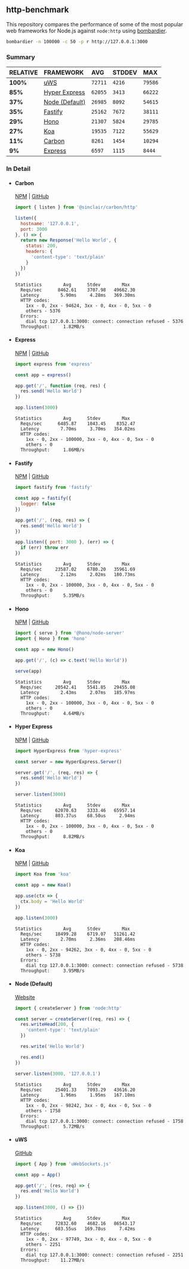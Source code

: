 ## http-benchmark

This repository compares the performance of some of the most popular web frameworks for Node.js against `node:http` using [bombardier](https://github.com/codesenberg/bombardier).

```bash
bombardier -n 100000 -c 50 -p r http://127.0.0.1:3000
```

### Summary

| RELATIVE | FRAMEWORK | AVG | STDDEV | MAX |
| :--- | :--- | :--- | :--- | :--- |
| **100%** | [uWS](#uws) | `72711` | `4216` | `79586` |
| **85%** | [Hyper Express](#hyper-express) | `62055` | `3413` | `66222` |
| **37%** | [Node (Default)](#node-default) | `26985` | `8092` | `54615` |
| **35%** | [Fastify](#fastify) | `25162` | `7672` | `38111` |
| **29%** | [Hono](#hono) | `21307` | `5824` | `29785` |
| **27%** | [Koa](#koa) | `19535` | `7122` | `55629` |
| **11%** | [Carbon](#carbon) | `8261` | `1454` | `10294` |
| **9%** | [Express](#express) | `6597` | `1115` | `8444` |


### In Detail

- #### Carbon
  [NPM](https://npmjs.com/@sinclair/carbon) | [GitHub](https://github.com/sinclairzx81/carbon)
  ```js
  import { listen } from '@sinclair/carbon/http'

  listen({
    hostname: '127.0.0.1',
    port: 3000
  }, () => {
    return new Response('Hello World', {
      status: 200,
      headers: {
        'content-type': 'text/plain'
      }
    })
  })
  ```

  ```
  Statistics        Avg      Stdev        Max
    Reqs/sec      8462.61    3707.98   49662.30
    Latency        5.90ms     4.28ms   369.30ms
    HTTP codes:
      1xx - 0, 2xx - 94624, 3xx - 0, 4xx - 0, 5xx - 0
      others - 5376
    Errors:
      dial tcp 127.0.0.1:3000: connect: connection refused - 5376
    Throughput:     1.82MB/s
  ```

- #### Express
  [NPM](https://npmjs.com/express) | [GitHub](https://github.com/expressjs/express)
  ```js
  import express from 'express'

  const app = express()

  app.get('/', function (req, res) {
    res.send('Hello World')
  })

  app.listen(3000)
  ```

  ```
  Statistics        Avg      Stdev        Max
    Reqs/sec      6485.87    1043.45    8352.47
    Latency        7.70ms     3.70ms   354.02ms
    HTTP codes:
      1xx - 0, 2xx - 100000, 3xx - 0, 4xx - 0, 5xx - 0
      others - 0
    Throughput:     1.86MB/s
  ```

- #### Fastify
  [NPM](https://npmjs.com/fastify) | [GitHub](https://github.com/fastify/fastify)
  ```js
  import fastify from 'fastify'

  const app = fastify({
    logger: false
  })

  app.get('/', (req, res) => {
    res.send('Hello World')
  })

  app.listen({ port: 3000 }, (err) => {
    if (err) throw err
  })
  ```

  ```
  Statistics        Avg      Stdev        Max
    Reqs/sec     23587.02    6780.20   35961.69
    Latency        2.12ms     2.02ms   180.73ms
    HTTP codes:
      1xx - 0, 2xx - 100000, 3xx - 0, 4xx - 0, 5xx - 0
      others - 0
    Throughput:     5.35MB/s
  ```

- #### Hono
  [NPM](https://npmjs.com/hono) | [GitHub](https://github.com/honojs/hono)
  ```js
  import { serve } from '@hono/node-server'
  import { Hono } from 'hono'

  const app = new Hono()

  app.get('/', (c) => c.text('Hello World'))

  serve(app)
  ```

  ```
  Statistics        Avg      Stdev        Max
    Reqs/sec     20542.41    5541.85   29455.08
    Latency        2.43ms     2.07ms   185.97ms
    HTTP codes:
      1xx - 0, 2xx - 100000, 3xx - 0, 4xx - 0, 5xx - 0
      others - 0
    Throughput:     4.64MB/s
  ```

- #### Hyper Express
  [NPM](https://npmjs.com/hyper-express) | [GitHub](https://github.com/kartikk221/hyper-express)
  ```js
  import HyperExpress from 'hyper-express'

  const server = new HyperExpress.Server()

  server.get('/', (req, res) => {
    res.send('Hello World')
  })

  server.listen(3000)
  ```

  ```
  Statistics        Avg      Stdev        Max
    Reqs/sec     62070.63    3333.46   65957.14
    Latency      803.37us    68.50us     2.94ms
    HTTP codes:
      1xx - 0, 2xx - 100000, 3xx - 0, 4xx - 0, 5xx - 0
      others - 0
    Throughput:     8.82MB/s
  ```

- #### Koa
  [NPM](https://npmjs.com/koa) | [GitHub](https://github.com/koajs/koa)
  ```js
  import Koa from 'koa'

  const app = new Koa()

  app.use(ctx => {
    ctx.body = 'Hello World'
  })

  app.listen(3000)
  ```

  ```
  Statistics        Avg      Stdev        Max
    Reqs/sec     18499.28    6719.07   51261.42
    Latency        2.70ms     2.36ms   208.46ms
    HTTP codes:
      1xx - 0, 2xx - 94262, 3xx - 0, 4xx - 0, 5xx - 0
      others - 5738
    Errors:
      dial tcp 127.0.0.1:3000: connect: connection refused - 5738
    Throughput:     3.95MB/s
  ```

- #### Node (Default)
  [Website](https://nodejs.org/api/http.html)
  ```js
  import { createServer } from 'node:http'

  const server = createServer((req, res) => {
    res.writeHead(200, {
      'content-type': 'text/plain'
    })

    res.write('Hello World')

    res.end()
  })

  server.listen(3000, '127.0.0.1')
  ```

  ```
  Statistics        Avg      Stdev        Max
    Reqs/sec     25401.33    7093.29   43616.20
    Latency        1.96ms     1.95ms   167.10ms
    HTTP codes:
      1xx - 0, 2xx - 98242, 3xx - 0, 4xx - 0, 5xx - 0
      others - 1758
    Errors:
      dial tcp 127.0.0.1:3000: connect: connection refused - 1758
    Throughput:     5.72MB/s
  ```

- #### uWS
  [GitHub](https://github.com/uNetworking/uWebSockets.js)
  ```js
  import { App } from 'uWebSockets.js'

  const app = App()

  app.get('/', (res, req) => {
    res.end('Hello World')
  })

  app.listen(3000, () => {})
  ```

  ```
  Statistics        Avg      Stdev        Max
    Reqs/sec     72832.60    4682.16   86543.17
    Latency      683.55us   169.78us     7.42ms
    HTTP codes:
      1xx - 0, 2xx - 97749, 3xx - 0, 4xx - 0, 5xx - 0
      others - 2251
    Errors:
      dial tcp 127.0.0.1:3000: connect: connection refused - 2251
    Throughput:    11.27MB/s
  ```


